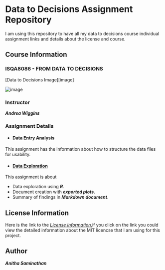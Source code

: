 # Data to Decisions Assignment Repository
 I am using this repository to have all my data to decisions course individual assignment links and details about the license and course. 

## Course Information

### **ISQA8086 - FROM DATA TO DECISIONS**
[Data to Decisions Image][image]

![image](https://gcn.com/blogs/pulse/2016/07/-/media/GIG/GCN/Redesign/Articles/2016/July/D2D.png)

### Instructor
**_Andrea Wiggins_**

### Assignment Details
* #### [**Data Entry Analysis**]() 
 This assignment has the information about how to structure the data files for usability.
* #### [**Data Exploration**]()  
This assignment is about
  * Data exploration using **_R_**.
  * Document creation with **_exported plots_**.
  * Summary of findings in **_Markdown document_**.
  
## License Information

 Here is the link to the [_License Information_](https://github.com/anitha1987/anithaD2D/blob/master/LICENSE),if you click on the link you  could view the detailed information about the MIT licencse that I am using for this project.

## Author

**_Anitha Saminathan_**






